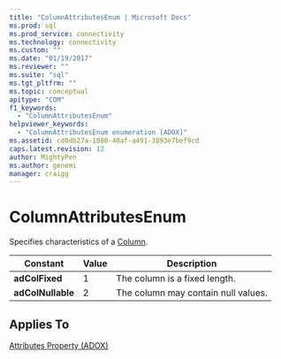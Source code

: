 ```yaml
---
title: "ColumnAttributesEnum | Microsoft Docs"
ms.prod: sql
ms.prod_service: connectivity
ms.technology: connectivity
ms.custom: ""
ms.date: "01/19/2017"
ms.reviewer: ""
ms.suite: "sql"
ms.tgt_pltfrm: ""
ms.topic: conceptual
apitype: "COM"
f1_keywords: 
  - "ColumnAttributesEnum"
helpviewer_keywords: 
  - "ColumnAttributesEnum enumeration [ADOX]"
ms.assetid: cd0db27a-1080-40af-a491-3893e7bef9cd
caps.latest.revision: 12
author: MightyPen
ms.author: genemi
manager: craigg
---
```

# ColumnAttributesEnum
Specifies characteristics of a [Column](../../../ado/reference/adox-api/column-object-adox.md).  
  
|Constant|Value|Description|  
|--------------|-----------|-----------------|  
|**adColFixed**|1|The column is a fixed length.|  
|**adColNullable**|2|The column may contain null values.|  
  
## Applies To  
 [Attributes Property (ADOX)](../../../ado/reference/adox-api/attributes-property-adox.md)
